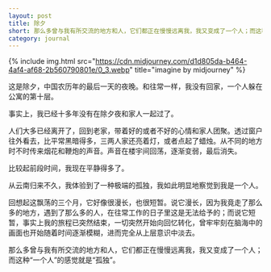 ```yaml
---
layout: post
title: 除夕
short: 那么多曾与我有所交流的地方和人，它们都正在慢慢远离我，我又变成了一个人；而这种“一个人”的感觉就是“孤独”
category: journal
---
```


{% include img.html src="https://cdn.midjourney.com/d1d805da-b464-4af4-af68-2b560790801e/0_3.webp" title="imagine by midjourney" %}

这是除夕，中国农历年的最后一天的夜晚。和往常一样，我没有回家，一个人躲在公寓的第十层。

事实上，我已经十多年没有在除夕夜和家人一起过了。

人们大多已经离开了，回到老家，带着好的或者不好的心情和家人团聚。透过窗户往外看去，比平常黑暗得多，三两人家还亮着灯，或者点起了蜡烛。从不同的地方时不时传来烟花和鞭炮的声音。声音在楼宇间回荡，逐渐变弱，最后消失。

比较起前段时间，我现在平静得多了。

从云南归来不久，我体验到了一种极端的孤独，我如此明显地察觉到我是一个人。

回想起这飘荡的三个月，它好像很漫长，也很短暂。说它漫长，因为我竟走了那么多的地方，遇到了那么多的人，在往常工作的日子里这是无法给予的；而说它短暂，事实上我的旅程已突然结束，一切突然开始向回忆转化，曾牢牢刻在脑海中的画面也开始随着时间逐渐模糊，进而完全从上层意识中淡去。

那么多曾与我有所交流的地方和人，它们都正在慢慢远离我，我又变成了一个人；而这种“一个人”的感觉就是“孤独”。
